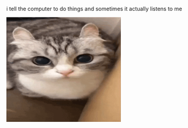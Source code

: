 i tell the computer to do things and sometimes it actually listens to me
<!--START_SECTION:update_image-->
<img src=https://raw.githubusercontent.com/sneakykestrel/sneakykestrel/main/.github/images/cat-explosion.gif height="" width="300" align=left alt=kitty />
<!--END_SECTION:update_image-->

